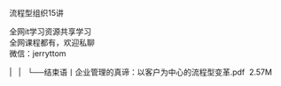 流程型组织15讲

全网it学习资源共享学习<br>全网课程都有，欢迎私聊<br>微信：jerryttom<br>

| &nbsp;&nbsp;| &nbsp;&nbsp;└──结束语丨企业管理的真谛：以客户为中心的流程型变革.pdf &nbsp;2.57M